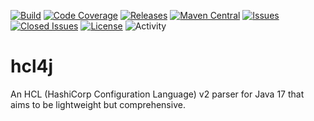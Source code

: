 [![Build](https://github.com/ascopes/hcl4j/actions/workflows/build.yml/badge.svg?branch=main&event=push)](https://github.com/ascopes/hcl4j/actions/workflows/build.yml)
[![Code Coverage](https://codecov.io/gh/ascopes/hcl4j/branch/main/graph/badge.svg?token=VT74BP2742)](https://codecov.io/gh/ascopes/hcl4j)
[![Releases](https://img.shields.io/github/downloads/ascopes/hcl4j/total)](https://github.com/ascopes/hcl4j/releases)
[![Maven Central](https://img.shields.io/maven-central/v/com.github.ascopes.hcl4j/hcl4j)](https://search.maven.org/artifact/com.github.ascopes.hcl4j/hcl4j)
[![Issues](https://img.shields.io/github/issues-raw/ascopes/hcl4j)](https://github.com/ascopes/hcl4j/issues)
[![Closed Issues](https://img.shields.io/github/issues-closed-raw/ascopes/hcl4j)](https://github.com/ascopes/hcl4j/issues?q=is%3Aissue+is%3Aclosed)
[![License](https://img.shields.io/github/license/ascopes/hcl4j)](https://github.com/ascopes/hcl4j/blob/main/LICENSE.txt)
![Activity](https://img.shields.io/github/commit-activity/y/ascopes/hcl4j)

# hcl4j

An HCL (HashiCorp Configuration Language) v2 parser for Java 17
that aims to be lightweight but comprehensive.
